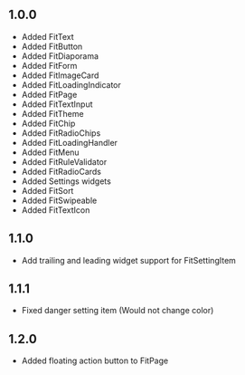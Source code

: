 ## 1.0.0

- Added FitText
- Added FitButton
- Added FitDiaporama
- Added FitForm
- Added FitImageCard
- Added FitLoadingIndicator
- Added FitPage
- Added FitTextInput
- Added FitTheme
- Added FitChip
- Added FitRadioChips
- Added FitLoadingHandler
- Added FitMenu
- Added FitRuleValidator
- Added FitRadioCards
- Added Settings widgets
- Added FitSort
- Added FitSwipeable
- Added FitTextIcon

## 1.1.0

- Add trailing and leading widget support for FitSettingItem

## 1.1.1

- Fixed danger setting item (Would not change color)

## 1.2.0

- Added floating action button to FitPage

